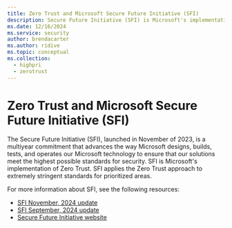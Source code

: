 ```yaml
---
title: Zero Trust and Microsoft Secure Future Initiative (SFI)
description: Secure Future Initiative (SFI) is Microsoft's implementation of Zero Trust. 
ms.date: 12/16/2024
ms.service: security
author: brendacarter
ms.author: ridive
ms.topic: conceptual
ms.collection: 
  - highpri
  - zerotrust
---
```


# Zero Trust and Microsoft Secure Future Initiative (SFI)

The Secure Future Initiative (SFI), launched in November of 2023, is a multiyear commitment that advances the way Microsoft designs, builds, tests, and operates our Microsoft technology to ensure that our solutions meet the highest possible standards for security. SFI is Microsoft's implementation of Zero Trust. SFI applies the Zero Trust approach to extremely stringent standards for prioritized areas.

For more information about SFI, see the following resources:

- [SFI November, 2024 update](https://cdn-dynmedia-1.microsoft.com/is/content/microsoftcorp/microsoft/final/en-us/microsoft-brand/documents/SFI_November_2024_update.pdf)
- [SFI September, 2024 update](https://cdn-dynmedia-1.microsoft.com/is/content/microsoftcorp/microsoft/final/en-us/microsoft-brand/documents/SFI_September_2024_progress_report.pdf)
- [Secure Future Initiative website](https://www.microsoft.com/en-us/trust-center/security/secure-future-initiative)

